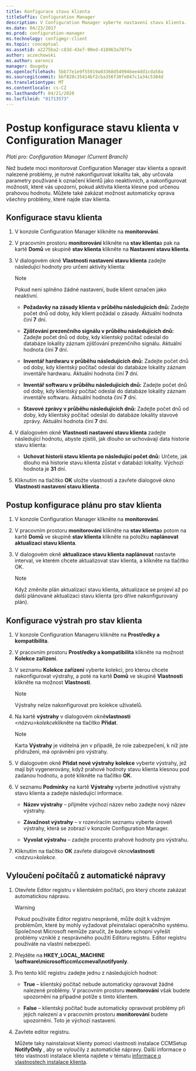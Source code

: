 ```yaml
---
title: Konfigurace stavu klienta
titleSuffix: Configuration Manager
description: V Configuration Manager vyberte nastavení stavu klienta.
ms.date: 04/23/2017
ms.prod: configuration-manager
ms.technology: configmgr-client
ms.topic: conceptual
ms.assetid: a2275ba2-c83d-43e7-90ed-418963a707fe
author: aczechowski
ms.author: aaroncz
manager: dougeby
ms.openlocfilehash: 5bb77e1e9f55919a03368d549946ee4dd1cda58a
ms.sourcegitcommit: bbf820c35414bf2cba356f30fe047c1a34c5384d
ms.translationtype: MT
ms.contentlocale: cs-CZ
ms.lasthandoff: 04/21/2020
ms.locfileid: "81713573"
---
```

# <a name="how-to-configure-client-status-in-configuration-manager"></a>Postup konfigurace stavu klienta v Configuration Manager

*Platí pro: Configuration Manager (Current Branch)*

Než budete moci monitorovat Configuration Manager stav klienta a opravit nalezené problémy, je nutné nakonfigurovat lokalitu tak, aby určovala parametry používané k označení klientů jako neaktivních, a nakonfigurovat možnosti, které vás upozorní, pokud aktivita klienta klesne pod určenou prahovou hodnotu. Můžete také zakázat možnost automaticky oprava všechny problémy, které najde stav klienta.  

##  <a name="to-configure-client-status"></a><a name="BKMK_1"></a>Konfigurace stavu klienta  

1.  V konzole Configuration Manager klikněte na **monitorování**.  

2.  V pracovním prostoru **monitorování** klikněte na **stav klienta**a pak na kartě **Domů** ve skupině **stav klienta** klikněte na **Nastavení stavu klienta**.  

3.  V dialogovém okně **Vlastnosti nastavení stavu klienta** zadejte následující hodnoty pro určení aktivity klienta:  

    > [!NOTE]  
    >  Pokud není splněno žádné nastavení, bude klient označen jako neaktivní.  

    -   **Požadavky na zásady klienta v průběhu následujících dnů:** Zadejte počet dnů od doby, kdy klient požádal o zásady. Aktuální hodnota činí **7** dní.  

    -   **Zjišťování prezenčního signálu v průběhu následujících dnů:** Zadejte počet dnů od doby, kdy klientský počítač odeslal do databáze lokality záznam zjišťování prezenčního signálu. Aktuální hodnota činí **7** dní.  

    -   **Inventář hardwaru v průběhu následujících dnů:** Zadejte počet dnů od doby, kdy klientský počítač odeslal do databáze lokality záznam inventáře hardwaru. Aktuální hodnota činí **7** dní.  

    -   **Inventář softwaru v průběhu následujících dnů:** Zadejte počet dnů od doby, kdy klientský počítač odeslal do databáze lokality záznam inventáře softwaru. Aktuální hodnota činí **7** dní.  

    -   **Stavové zprávy v průběhu následujících dnů:** Zadejte počet dnů od doby, kdy klientský počítač odeslal do databáze lokality stavové zprávy. Aktuální hodnota činí **7** dní.  

4.  V dialogovém okně **Vlastnosti nastavení stavu klienta** zadejte následující hodnotu, abyste zjistili, jak dlouho se uchovávají data historie stavu klienta:  

    -   **Uchovat historii stavu klienta po následující počet dnů:** Určete, jak dlouho má historie stavu klienta zůstat v databázi lokality. Výchozí hodnota je **31** dní.  

5.  Kliknutím na tlačítko **OK** uložte vlastnosti a zavřete dialogové okno **Vlastnosti nastavení stavu klienta** .  

##  <a name="to-configure-the-schedule-for-client-status"></a><a name="BKMK_Schedule"></a>Postup konfigurace plánu pro stav klienta  

1.  V konzole Configuration Manager klikněte na **monitorování**.  

2.  V pracovním prostoru **monitorování** klikněte na **stav klienta**a potom na kartě **Domů** ve skupině **stav klienta** klikněte na položku **naplánovat aktualizaci stavu klienta**.  

3.  V dialogovém okně **aktualizace stavu klienta naplánovat** nastavte interval, ve kterém chcete aktualizovat stav klienta, a klikněte na tlačítko OK.  

    > [!NOTE]  
    >  Když změníte plán aktualizací stavu klienta, aktualizace se projeví až po další plánované aktualizaci stavu klienta (pro dříve nakonfigurovaný plán).  

##  <a name="to-configure-alerts-for-client-status"></a><a name="BKMK_2"></a>Konfigurace výstrah pro stav klienta  

1. V konzole Configuration Manageru klikněte na **Prostředky a kompatibilita**.  

2. V pracovním prostoru **Prostředky a kompatibilita** klikněte na možnost **Kolekce zařízení**.  

3. V seznamu **Kolekce zařízení** vyberte kolekci, pro kterou chcete nakonfigurovat výstrahy, a poté na kartě **Domů** ve skupině **Vlastnosti** klikněte na možnost **Vlastnosti**.  

   > [!NOTE]  
   >  Výstrahy nelze nakonfigurovat pro kolekce uživatelů.  

4. Na kartě **výstrahy** v dialogovém okně**vlastnosti** <em> &lt;názvu\>kolekce</em>klikněte na tlačítko **Přidat**.  

   > [!NOTE]  
   >  Karta **Výstrahy** je viditelná jen v případě, že role zabezpečení, k níž jste přidruženi, má oprávnění pro výstrahy.  

5. V dialogovém okně **Přidat nové výstrahy kolekce** vyberte výstrahy, jež mají být vygenerovány, když prahové hodnoty stavu klienta klesnou pod zadanou hodnotu, a poté klikněte na tlačítko **OK**.  

6. V seznamu **Podmínky** na kartě **Výstrahy** vyberte jednotlivé výstrahy stavu klienta a zadejte následující informace.  

   -   **Název výstrahy** – přijměte výchozí název nebo zadejte nový název výstrahy.  

   -   **Závažnost výstrahy** – v rozevíracím seznamu vyberte úroveň výstrahy, která se zobrazí v konzole Configuration Manager.  

   -   **Vyvolat výstrahu** – zadejte procento prahové hodnoty pro výstrahu.  

7. Kliknutím na tlačítko **OK** zavřete dialogové okno**vlastnosti** <em> &lt;názvu\>kolekce</em>.  

##  <a name="to-exclude-computers-from-automatic-remediation"></a><a name="BKMK_3"></a>Vyloučení počítačů z automatické nápravy  

1. Otevřete Editor registru v klientském počítači, pro který chcete zakázat automatickou nápravu.  

   > [!WARNING]  
   >  Pokud používáte Editor registru nesprávně, může dojít k vážným problémům, které by mohly vyžadovat přeinstalaci operačního systému. Společnost Microsoft nemůže zaručit, že budete schopni vyřešit problémy vzniklé z nesprávného použití Editoru registru. Editor registru používáte na vlastní nebezpečí.  

2. Přejděte na **HKEY_LOCAL_MACHINE \software\microsoft\ccm\ccmeval\notifyonly**.  

3. Pro tento klíč registru zadejte jednu z následujících hodnot:  

   -   **True** – klientský počítač nebude automaticky opravovat žádné nalezené problémy. V pracovním prostoru **monitorování** však budete upozorněni na případné potíže s tímto klientem.  

   -   **False** – klientský počítač bude automaticky opravovat problémy při jejich nalezení a v pracovním prostoru **monitorování** budete upozorněni. Toto je výchozí nastavení.  

4. Zavřete editor registru.  

   Můžete taky nainstalovat klienty pomocí vlastnosti instalace CCMSetup **NotifyOnly** , aby se vyloučily z automatické nápravy. Další informace o této vlastnosti instalace klienta najdete v tématu [informace o vlastnostech instalace klienta](../../../core/clients/deploy/about-client-installation-properties.md).  
